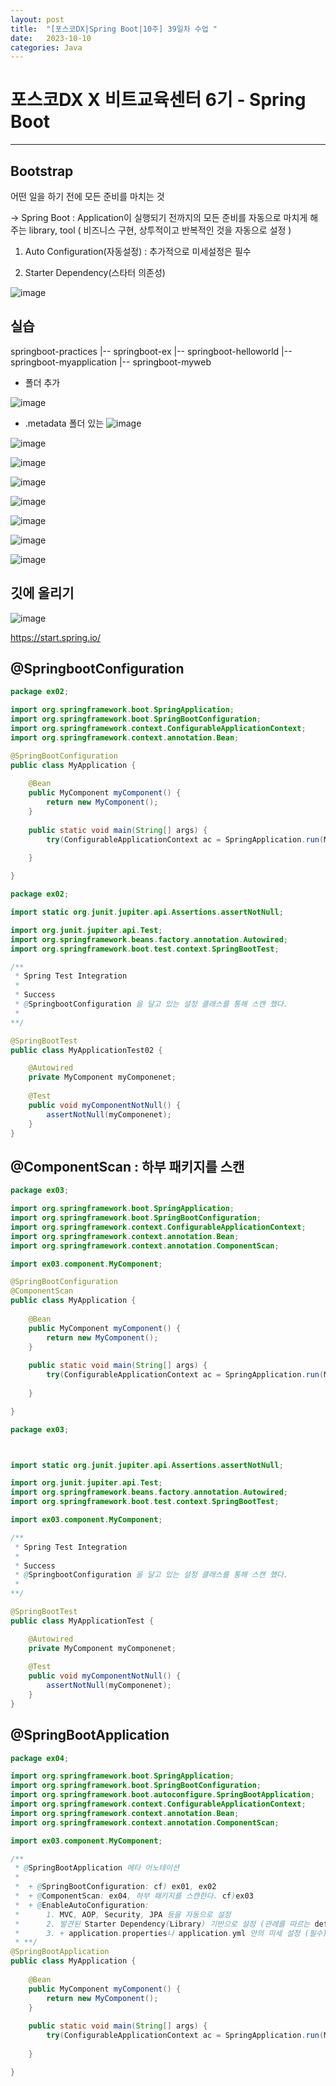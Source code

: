 ```yaml
---
layout: post
title:  "[포스코DX|Spring Boot|10주] 39일차 수업 "
date:   2023-10-10
categories: Java
---
```


# 포스코DX X 비트교육센터 6기 - Spring Boot

---

## Bootstrap

어떤 일을 하기 전에 모든 준비를 마치는 것

-> Spring Boot : Application이 실행되기 전까지의 모든 준비를 자동으로 마치게 해주는 library, tool ( 비즈니스 구현, 상투적이고 반복적인 것을 자동으로 설정 )

1. Auto Configuration(자동설정) : 추가적으로 미세설정은 필수

2. Starter Dependency(스타터 의존성)


![image](https://github.com/talkingOrange/talkingOrange.github.io/assets/88815795/203a73c1-f4cf-4648-8b91-af81cd5ebfd3)

## 실습

springboot-practices
  |-- springboot-ex
  |-- springboot-helloworld
  |-- springboot-myapplication
  |-- springboot-myweb


  - 폴더 추가

![image](https://github.com/talkingOrange/talkingOrange.github.io/assets/88815795/13cd8833-081e-44a0-a74a-a21defb67015)

- .metadata 폴더 있는 
![image](https://github.com/talkingOrange/talkingOrange.github.io/assets/88815795/685a0671-b47c-4f41-b229-f3a191b4cd1e)

![image](https://github.com/talkingOrange/talkingOrange.github.io/assets/88815795/09a63283-fc71-4a30-867f-7aab80ff0289)


![image](https://github.com/talkingOrange/talkingOrange.github.io/assets/88815795/e295a810-0d5a-409e-a3cd-e9095a7c8ddc)

![image](https://github.com/talkingOrange/talkingOrange.github.io/assets/88815795/34a0ff31-9274-4754-9883-da75198d5642)

![image](https://github.com/talkingOrange/talkingOrange.github.io/assets/88815795/85138f7b-c91b-443e-b9eb-8a80d1202bd6)

![image](https://github.com/talkingOrange/talkingOrange.github.io/assets/88815795/9d61154e-7147-4992-8e22-be99b217fdc1)

![image](https://github.com/talkingOrange/talkingOrange.github.io/assets/88815795/68871e7f-0d6b-414b-81c4-565a4642a8da)

![image](https://github.com/talkingOrange/talkingOrange.github.io/assets/88815795/0dae03da-0138-42ab-82b9-9d57725cafaf)


## 깃에 올리기

![image](https://github.com/talkingOrange/talkingOrange.github.io/assets/88815795/14fb81d7-eda5-4cde-b953-134120839326)



https://start.spring.io/




## @SpringbootConfiguration

```java
package ex02;

import org.springframework.boot.SpringApplication;
import org.springframework.boot.SpringBootConfiguration;
import org.springframework.context.ConfigurableApplicationContext;
import org.springframework.context.annotation.Bean;

@SpringBootConfiguration
public class MyApplication {
	
	@Bean
	public MyComponent myComponent() {
		return new MyComponent();
	}
	
	public static void main(String[] args) {
		try(ConfigurableApplicationContext ac = SpringApplication.run(MyApplication.class, args)){}
		
	}

}

```


```java
package ex02;

import static org.junit.jupiter.api.Assertions.assertNotNull;

import org.junit.jupiter.api.Test;
import org.springframework.beans.factory.annotation.Autowired;
import org.springframework.boot.test.context.SpringBootTest;

/**
 * Spring Test Integration
 * 
 * Success
 * @SpringbootConfiguration 을 달고 있는 설정 클래스를 통해 스캔 했다.
 * 
**/

@SpringBootTest
public class MyApplicationTest02 {

	@Autowired
	private MyComponent myComponenet;
	
	@Test
	public void myComponentNotNull() {
		assertNotNull(myComponenet);
	}
}

```


## @ComponentScan : 하부 패키지를 스캔

```java
package ex03;

import org.springframework.boot.SpringApplication;
import org.springframework.boot.SpringBootConfiguration;
import org.springframework.context.ConfigurableApplicationContext;
import org.springframework.context.annotation.Bean;
import org.springframework.context.annotation.ComponentScan;

import ex03.component.MyComponent;

@SpringBootConfiguration
@ComponentScan
public class MyApplication {
	
	@Bean
	public MyComponent myComponent() {
		return new MyComponent();
	}
	
	public static void main(String[] args) {
		try(ConfigurableApplicationContext ac = SpringApplication.run(MyApplication.class, args)){}
		
	}

}
```

```java
package ex03;



import static org.junit.jupiter.api.Assertions.assertNotNull;

import org.junit.jupiter.api.Test;
import org.springframework.beans.factory.annotation.Autowired;
import org.springframework.boot.test.context.SpringBootTest;

import ex03.component.MyComponent;

/**
 * Spring Test Integration
 * 
 * Success
 * @SpringbootConfiguration 을 달고 있는 설정 클래스를 통해 스캔 했다.
 * 
**/

@SpringBootTest
public class MyApplicationTest {

	@Autowired
	private MyComponent myComponenet;
	
	@Test
	public void myComponentNotNull() {
		assertNotNull(myComponenet);
	}
}

```

## @SpringBootApplication

```java
package ex04;

import org.springframework.boot.SpringApplication;
import org.springframework.boot.SpringBootConfiguration;
import org.springframework.boot.autoconfigure.SpringBootApplication;
import org.springframework.context.ConfigurableApplicationContext;
import org.springframework.context.annotation.Bean;
import org.springframework.context.annotation.ComponentScan;

import ex03.component.MyComponent;

/**
 * @SpringBootApplication 메타 어노테이션
 * 
 *  + @SpringBootConfiguration: cf) ex01, ex02
 *  + @ComponentScan: ex04, 하부 패키지를 스캔한다. cf)ex03 
 *  + @EnableAutoConfiguration:
 *  	1. MVC, AOP, Security, JPA 등을 자동으로 설정
 *  	2. 발견된 Starter Dependency(Library) 기반으로 설정 (관례를 따르는 default 설정)
 *  	3. + application.properties나 application.yml 안의 미세 설정 (필수)
 * **/
@SpringBootApplication
public class MyApplication {
	
	@Bean
	public MyComponent myComponent() {
		return new MyComponent();
	}
	
	public static void main(String[] args) {
		try(ConfigurableApplicationContext ac = SpringApplication.run(MyApplication.class, args)){}
		
	}

}
```
